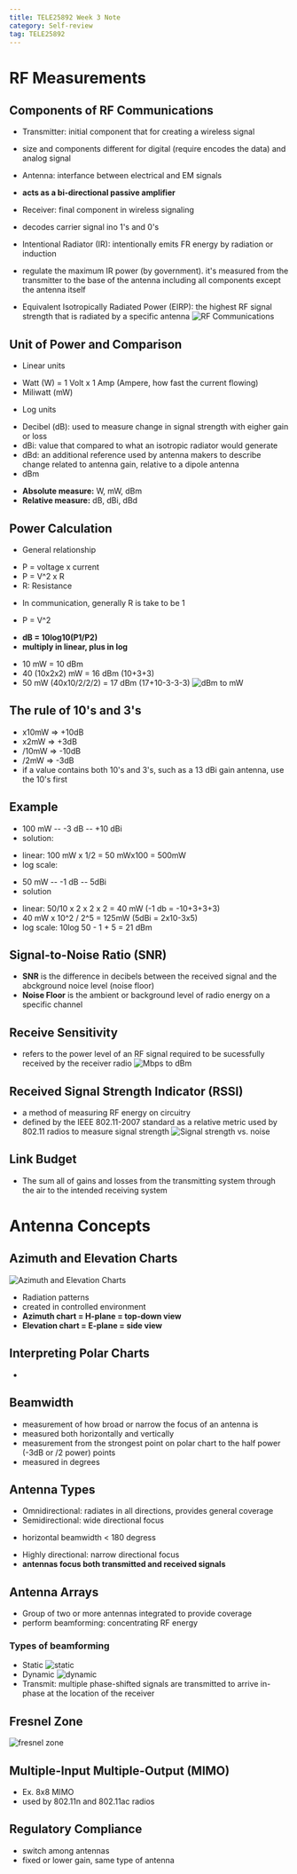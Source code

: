 ```yaml
---
title: TELE25892 Week 3 Note
category: Self-review
tag: TELE25892
---
```

# RF Measurements
## Components of RF Communications
* Transmitter: initial component that for creating a wireless signal
 - size and components different for digital (require encodes the data) and analog signal
* Antenna: interfance between electrical and EM signals
 - **acts as a bi-directional passive amplifier**
* Receiver: final component in wireless signaling
 - decodes carrier signal ino 1's and 0's
* Intentional Radiator (IR): intentionally emits FR energy by radiation or induction
 - regulate the maximum IR power (by government). it's measured from the transmitter to the base of the antenna including all components except the antenna itself
* Equivalent Isotropically Radiated Power (EIRP): the highest RF signal strength that is radiated by a specific antenna
![RF Communications](/assets/images/post_images/tele-w3.png)
## Unit of Power and Comparison
* Linear units
 - Watt (W) = 1 Volt x 1 Amp (Ampere, how fast the current flowing)
 - Miliwatt (mW)
* Log units
 - Decibel (dB): used to measure change in signal strength with eigher gain or loss
 - dBi: value that compared to what an isotropic radiator would generate
 - dBd: an additional reference used by antenna makers to describe change related to antenna gain, relative to a dipole antenna
 - dBm
* **Absolute measure:** W, mW, dBm
* **Relative measure:** dB, dBi, dBd
## Power Calculation 
* General relationship
 - P = voltage x current
 - P = V^2 x R
 - R: Resistance
* In communication, generally R is take to be 1
 - P = V^2
* **dB = 10log10(P1/P2)**
* **multiply in linear, plus in log**
- 10 mW = 10 dBm
- 40 (10x2x2) mW = 16 dBm (10+3+3)
- 50 mW (40x10/2/2/2) = 17 dBm (17+10-3-3-3)
![dBm to mW](/assets/images/post_images/tele-w3-2.png)
## The rule of 10's and 3's
* x10mW => +10dB
* x2mW => +3dB
* /10mW => -10dB
* /2mW => -3dB
* if a value contains both 10's and 3's, such as a 13 dBi gain antenna, use the 10's first
## Example
* 100 mW -- -3 dB -- +10 dBi
* solution:
 - linear: 100 mW x 1/2 = 50 mWx100 = 500mW
 - log scale: 
* 50 mW -- -1 dB -- 5dBi
* solution
 - linear: 50/10 x 2 x 2 x 2 = 40 mW (-1 db = -10+3+3+3)
  - 40 mW x 10^2 / 2^5 = 125mW (5dBi = 2x10-3x5)
 - log scale: 10log 50 - 1 + 5 = 21 dBm
## Signal-to-Noise Ratio (SNR)
* **SNR** is the difference in decibels between the received signal and the abckground noice level (noise floor)
* **Noise Floor** is the ambient or background level of radio energy on a specific channel
## Receive Sensitivity
* refers to the power level of an RF signal required to be sucessfully received by the receiver radio 
![Mbps to dBm](/assets/images/post_images/tele-w3-3.png)
## Received Signal Strength Indicator (RSSI)
* a method of measuring RF energy on circuitry
* defined by the IEEE 802.11-2007 standard as a relative metric used by 802.11 radios to measure signal strength
![Signal strength vs. noise](/assets/images/post_images/tele-w3-4.png)
## Link Budget
* The sum all of gains and losses from the transmitting system through the air to the intended receiving system

# Antenna Concepts
## Azimuth and Elevation Charts
![Azimuth and Elevation Charts](/assets/images/post_images/tele-w3-5.png)
* Radiation patterns
* created in controlled environment
* **Azimuth chart = H-plane = top-down view**
* **Elevation chart = E-plane = side view**
## Interpreting Polar Charts
* 
## Beamwidth
* measurement of how broad or narrow the focus of an antenna is
* measured both horizontally and vertically
* measurement from the strongest point on polar chart to the half power (-3dB or /2 power) points
* measured in degrees
## Antenna Types
* Omnidirectional: radiates in all directions, provides general coverage
* Semidirectional: wide directional focus
 - horizontal beamwidth < 180 degress
* Highly directional: narrow directional focus
* **antennas focus both transmitted and received signals**
## Antenna Arrays
* Group of two or more antennas integrated to provide coverage
* perform beamforming: concentrating RF energy
### Types of beamforming
* Static
![static](/assets/images/post_images/tele-w3-6.png)
* Dynamic
![dynamic](/assets/images/post_images/tele-w3-7.png)
* Transmit: multiple phase-shifted signals are transmitted to arrive in-phase at the location of the receiver
## Fresnel Zone
![fresnel zone](/assets/images/post_images/tele-w3-8.png)
## Multiple-Input Multiple-Output (MIMO)
* Ex. 8x8 MIMO
* used by 802.11n and 802.11ac radios
## Regulatory Compliance
* switch among antennas
* fixed or lower gain, same type of antenna
